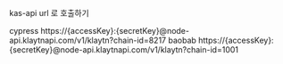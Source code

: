 kas-api url 로 호출하기

cypress
https://{accessKey}:{secretKey}@node-api.klaytnapi.com/v1/klaytn?chain-id=8217
baobab
https://{accessKey}:{secretKey}@node-api.klaytnapi.com/v1/klaytn?chain-id=1001